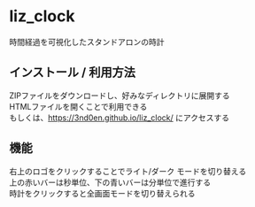# liz_clock
時間経過を可視化したスタンドアロンの時計

## インストール / 利用方法
ZIPファイルをダウンロードし、好みなディレクトリに展開する<br>
HTMLファイルを開くことで利用できる<br>
もしくは、<a href="[URL](https://3nd0en.github.io/liz_clock/)" target="_blank" rel="noopener noreferrer">https://3nd0en.github.io/liz_clock/</a> にアクセスする

## 機能
右上のロゴをクリックすることでライト/ダーク モードを切り替える<br>
上の赤いバーは秒単位、下の青いバーは分単位で進行する<br>
時計をクリックすると全画面モードを切り替えられる
